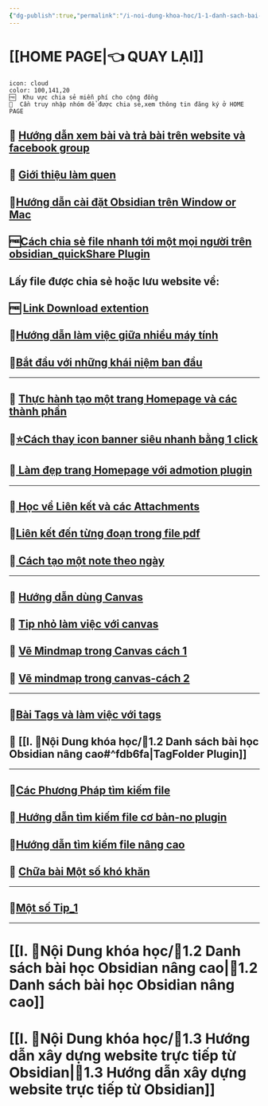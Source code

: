 ```yaml
---
{"dg-publish":true,"permalink":"/i-noi-dung-khoa-hoc/1-1-danh-sach-bai-hoc-obsidian-co-ban/","dgPassFrontmatter":true,"noteIcon":"1","created":"","updated":""}
---
```



# [[HOME PAGE\|👈 QUAY LẠI]]

```ad-info
icon: cloud
color: 100,141,20
🆓  Khu vực chia sẻ miễn phí cho cộng đồng
💎  Cần truy nhập nhóm để được chia sẻ,xem thông tin đăng ký ở HOME PAGE
```
## 💎 [Hướng dẫn xem bài và trả bài trên website và facebook group](https://www.facebook.com/groups/219067851029823/posts/250028617933746/)

## 💎 [ Giới thiệu làm quen](https://www.facebook.com/groups/219067851029823/posts/219073131029295/)


## 💎[Hướng dẫn cài đặt Obsidian trên Window or Mac](https://www.facebook.com/groups/219067851029823/posts/220012227602052/)

## 🆓[Cách chia sẻ file nhanh tới một mọi người trên obsidian_quickShare Plugin](https://www.youtube.com/watch?v=OG3ZutPNDb8&fbclid=IwAR2IDYg-EVx79Cc6QTPT0kgb3NQLztHdf_jVR6k_wXKvA6YmELjnnuLOIwk)

## Lấy file được chia sẻ hoặc lưu website về:
## 🆓 [Link Download extention](https://chrome.google.com/webstore/detail/markdownload-markdown-web/pcmpcfapbekmbjjkdalcgopdkipoggdi?fbclid=IwAR0NBRCwT2aJmHdVebu6AYvDEfLng_Scv3Fj3siKDdJwj9AvtM1IH6eKFn4)

## 💎[Hướng dẫn làm việc giữa nhiều máy tính](https://www.facebook.com/groups/219067851029823/posts/220015034268438/)

## 💎[Bắt đầu với những khái niệm ban đầu](https://www.facebook.com/groups/219067851029823/posts/221994450737163/)

---
 
## 💎 [Thực hành tạo một trang Homepage và các thành phần](https://www.facebook.com/groups/219067851029823/posts/222127097390565/)

## 💎[⭐Cách thay icon banner siêu nhanh bằng 1 click](https://www.facebook.com/groups/219067851029823/posts/237559419180666/)

## 💎[ Làm đẹp trang Homepage với admotion plugin](https://www.facebook.com/groups/219067851029823/posts/231277006475574/)
---

## 💎[ Học về Liên kết và các Attachments](https://www.facebook.com/groups/219067851029823/posts/223963793873562)

## 💎[Liên kết đến từng đoạn trong file pdf ](https://www.facebook.com/groups/219067851029823/posts/251078861162055/)

## 💎[ Cách tạo một note theo ngày](https://www.facebook.com/groups/219067851029823/posts/224577793812162/)
---

## 💎 [Hướng dẫn dùng Canvas](https://www.facebook.com/groups/219067851029823/posts/227692430167365/)

## 💎 [Tip nhỏ làm việc với canvas](https://www.facebook.com/groups/219067851029823/posts/247748014828473/)

## 💎 [Vẽ Mindmap trong Canvas cách 1](https://www.facebook.com/groups/219067851029823/posts/235964019340206/)

## 💎 [Vẽ mindmap trong canvas-cách 2](https://www.facebook.com/groups/219067851029823/posts/247747488161859/)
---

## 💎[Bài Tags và làm việc với tags](https://www.facebook.com/groups/219067851029823/posts/227941730142435/)

## 💎 [[I. 🍁Nội Dung khóa học/🌟1.2 Danh sách bài học Obsidian nâng cao#^fdb6fa\|TagFolder Plugin]]
---

## 💎[Các Phương Pháp tìm kiếm file](https://www.facebook.com/groups/219067851029823/posts/232932222976719/)

## 💎[ Hướng dẫn tìm kiếm file cơ bản-no plugin](https://www.facebook.com/groups/219067851029823/posts/227826946820580)

## 💎[Hướng dẫn tìm kiếm file nâng cao](https://www.facebook.com/groups/219067851029823/posts/227804093489532/)

## 💎 [Chữa bài  Một số khó khăn](https://www.facebook.com/groups/219067851029823/posts/231620186441256/)
---
## 💎[Một số Tip_1](https://www.facebook.com/groups/219067851029823/posts/239179162352025/)
---
#  [[I. 🍁Nội Dung khóa học/🌟1.2 Danh sách bài học Obsidian nâng cao\|🌟1.2 Danh sách bài học Obsidian nâng cao]]

# [[I. 🍁Nội Dung khóa học/🌟1.3 Hướng dẫn xây dựng website trực tiếp từ Obsidian\|🌟1.3 Hướng dẫn xây dựng website trực tiếp từ Obsidian]]